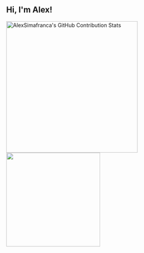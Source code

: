 ## Hi, I'm Alex!

<img align="left" width="350px" alt="AlexSimafranca's GitHub Contribution Stats" src="https://github-readme-stats-sigma-three-28.vercel.app/api?username=AlexSimafranca&count_private=true&show_icons=true&show=reviews&hide=stars,issues&hide_rank=true" />
<img align="left" width="250px" lt="AlexSimafranca's GitHub Language Stats" src="https://github-readme-stats-sigma-three-28.vercel.app/api/top-langs/?username=AlexSimafranca&count_private=true&layout=compact&size_weight=0.5&count_weight=0.5&langs_count=8" />

<!--
**AlexSimafranca/alexsimafranca** is a ✨ _special_ ✨ repository because its `README.md` (this file) appears on your GitHub profile.

Here are some ideas to get you started:

- 🔭 I’m currently working on ...
- 🌱 I’m currently learning ...
- 👯 I’m looking to collaborate on ...
- 🤔 I’m looking for help with ...
- 💬 Ask me about ...
- 📫 How to reach me: ...
- 😄 Pronouns: ...
- ⚡ Fun fact: ...
-->
